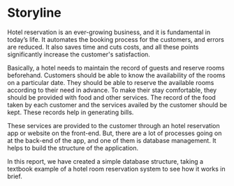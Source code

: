 # Storyline

Hotel reservation is an ever-growing business, and it is
fundamental in today’s life. It automates the booking process for
the customers, and errors are reduced. It also saves time
and cuts costs, and all these points significantly increase 
the customer's satisfaction.

Basically, a hotel needs to maintain the record of guests and
reserve rooms beforehand. Customers should be able to know
the availability of the rooms on a particular date. They should be
able to reserve the available rooms according to their need in
advance. To make their stay comfortable, they should be
provided with food and other services. The record of the food
taken by each customer and the services availed by the customer
should be kept. These records help in generating bills.

These services are provided to the customer through an hotel
reservation app or website on the front-end. But, there are a lot of processes
going on at the back-end of the app, and one of them is database
management. It helps to build the structure of the application.

In this report, we have created a simple database structure,
taking a textbook example of a hotel room reservation system to
see how it works in brief.
